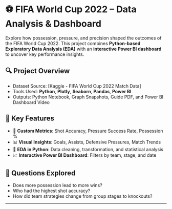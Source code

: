 # ⚽ FIFA World Cup 2022 – Data Analysis & Dashboard

Explore how possession, pressure, and precision shaped the outcomes of the FIFA World Cup 2022. This project combines **Python-based Exploratory Data Analysis (EDA)** with an **interactive Power BI dashboard** to uncover key performance insights.

## 🔍 Project Overview

- Dataset Source: [Kaggle - FIFA World Cup 2022 Match Data]  
- Tools Used: **Python**, **Plotly**, **Seaborn**, **Pandas**, **Power BI**
- Outputs: Python Notebook, Graph Snapshots, Guide PDF, and Power BI Dashboard Video

## 📌 Key Features

- 🔢 **Custom Metrics**: Shot Accuracy, Pressure Success Rate, Possession %  
- 📊 **Visual Insights**: Goals, Assists, Defensive Pressures, Match Trends  
- 🧠 **EDA in Python**: Data cleaning, transformation, and statistical analysis  
- 📈 **Interactive Power BI Dashboard**: Filters by team, stage, and date

## 🎯 Questions Explored

- Does more possession lead to more wins?  
- Who had the highest shot accuracy?  
- How did team strategies change from group stages to knockouts?

---

